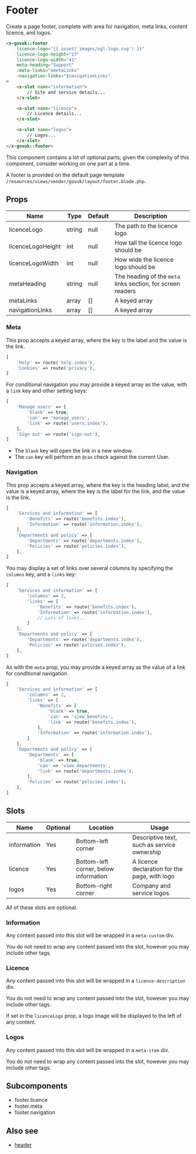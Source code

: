 # Footer

Create a page footer, complete with area for navigation, meta links, content licence, and logos.

```html
<x-govuk::footer
    licence-logo="{{ asset('images/ogl-logo.svg') }}"
    licence-logo-height="17"
    licence-logo-width="41"
    meta-heading="Support"
    :meta-links="$metaLinks"
    :navigation-links="$navigationLinks"
>
    <x-slot name="information">
        // Site and service details...
    </x-slot>

    <x-slot name="licence">
        // Licence details...
    </x-slot>

    <x-slot name="logos">
        // Logos...
    </x-slot>
</x-govuk::footer>
```

This component contains a lot of optional parts; given the complexity of this component, consider working on one part at a time.

A footer is provided on the default page template `/resources/views/vendor/govuk/layout/footer.blade.php`.

## Props

| Name              | Type   | Default | Description                                                 |
|-------------------|--------|---------|-------------------------------------------------------------|
| licenceLogo       | string | null    | The path to the licence logo                                |
| licenceLogoHeight | int    | null    | How tall the licence logo should be                         |
| licenceLogoWidth  | int    | null    | How wide the licence logo should be                         |
| metaHeading       | string | null    | The heading of the `meta` links section, for screen readers |
| metaLinks         | array  | []      | A keyed array                                               |
| navigationLinks   | array  | []      | A keyed array                                               |

### Meta

This prop accepts a keyed array, where the key is the label and the value is the link.

```php
[
    'Help' => route('help.index'),
    'Cookies' => route('privacy'),
]
```

For conditional navigation you may provide a keyed array as the value, with a `link` key and other setting keys:

```php
[
    'Manage users' => [
        'blank' => true,
        'can' => 'manage_users',
        'link' => route('users.index'),
    ],
    'Sign out' => route('sign-out'),
]
```

* The `blank` key will open the link in a new window.
* The `can` key will perform an `@can` check against the current User.

### Navigation

This prop accepts a keyed array, where the key is the heading label, and the value is a keyed array, where the key is the label for the link, and the value is the link.

```php
[
    'Services and information' => [
        'Benefits' => route('benefits.index'),
        'Information' => route('information.index'),
    ],
    'Departments and policy' => [
        'Departments' => route('departments.index'),
        'Policies' => route('policies.index'),
    ],
]
```
    
You may display a set of links over several columns by specifying the `columns` key, and a `links` key:

```php
[
    'Services and information' => [
        'columns' => 2,
        'links' => [
            'Benefits' => route('benefits.index'),
            'Information' => route('information.index'),
            // Lots of links...
        ]
    ],
    'Departments and policy' => [
        'Departments' => route('departments.index'),
        'Policies' => route('policies.index'),
    ],
]
```

As with the `meta` prop, you may provide a keyed array as the value of a link for conditional navigation.

```php
[
    'Services and information' => [
        'columns' => 2,
        'links' => [
            'Benefits' => [
                'blank' => true,
                'can' => 'view_benefits',
                'link' => route('benefits.index'),
            ],
            'Information' => route('information.index'),
        ]
    ],
    'Departments and policy' => [
        'Departments' => [
            'blank' => true,
            'can' => 'view_departments',
            'link' => route('departments.index'),
        ],
        'Policies' => route('policies.index'),
    ],
]
```

## Slots

| Name        | Optional | Location                              | Usage                                         |
|-------------|----------|---------------------------------------|-----------------------------------------------|
| information | Yes      | Bottom-left corner                    | Descriptive text, such as service ownership   |
| licence     | Yes      | Bottom-left corner, below information | A licence declaration for the page, with logo | 
| logos       | Yes      | Bottom-right corner                   | Company and service logos                     |

All of these slots are optional.

### Information

Any content passed into this slot will be wrapped in a `meta-custom` div.

You do not need to wrap any content passed into the slot, however you may include other tags.

### Licence

Any content passed into this slot will be wrapped in a `licence-description` div.

You do not need to wrap any content passed into the slot, however you may include other tags.

If set in the `licenceLogo` prop, a logo image will be displayed to the left of any content.

### Logos

Any content passed into this slot will be wrapped in a `meta-item` div.

You do not need to wrap any content passed into the slot, however you may include other tags.

## Subcomponents

* footer.licence
* footer.meta
* footer.navigation

## Also see

* [header](header.md)
